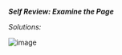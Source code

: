 ***Self Review: Examine the Page***

_Solutions:_

![image](https://user-images.githubusercontent.com/107066424/211382826-7b02deaa-44af-406c-bfe5-8e59228209d2.png)
